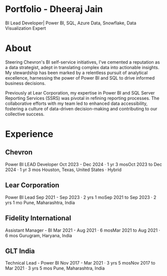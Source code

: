 # Portfolio - Dheeraj Jain
BI Lead Developer| Power BI, SQL, Azure Data, Snowflake, Data Visualization Expert

# About

Steering Chevron's BI self-service initiatives, I've cemented a reputation as a data strategist, adept in translating complex data into actionable insights. My stewardship has been marked by a relentless pursuit of analytical excellence, harnessing the power of Power BI and SQL to drive informed business decisions.

Previously at Lear Corporation, my expertise in Power BI and SQL Server Reporting Services (SSRS) was pivotal in refining reporting processes. The collaborative efforts with my team led to enhanced data accessibility, fostering a culture of data-driven decision-making and contributing to our collective success.

# Experience

## Chevron
Power BI LEAD Developer
Oct 2023 - Dec 2024 · 1 yr 3 mosOct 2023 to Dec 2024 · 1 yr 3 mos
Houston, Texas, United States · Hybrid

## Lear Corporation
Power BI Lead
Sep 2021 - Sep 2023 · 2 yrs 1 moSep 2021 to Sep 2023 · 2 yrs 1 mo
Pune, Maharashtra, India

## Fidelity International
Assistant Manager - BI
Mar 2021 - Aug 2021 · 6 mosMar 2021 to Aug 2021 · 6 mos
Gurugram, Haryana, India

## GLT India
Technical Lead - Power BI
Nov 2017 - Mar 2021 · 3 yrs 5 mosNov 2017 to Mar 2021 · 3 yrs 5 mos
Pune, Maharashtra, India


